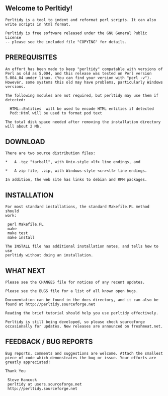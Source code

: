Welcome to Perltidy!
-------------------

    Perltidy is a tool to indent and reformat perl scripts. It can also
    write scripts in html format.

    Perltidy is free software released under the GNU General Public License
    -- please see the included file "COPYING" for details.

PREREQUISITES
-------------

    An effort has been made to keep "perltidy" compatable with versions of
    Perl as old as 5.004, and this release was tested on Perl version
    5.004_04 under linux. (You can find your version with "perl -v").
    However, some systems this old may have problems, particularly Windows
    versions.

    The following modules are not required, but perltidy may use them if
    detected:

      HTML::Entities  will be used to encode HTML entities if detected
      Pod::Html will be used to format pod text

    The total disk space needed after removing the installation directory
    will about 2 Mb.

DOWNLOAD
--------

    There are two source distribution files:

    *   A .tgz "tarball", with Unix-style <lf> line endings, and

    *   A zip file, .zip, with Windows-style <cr><lf> line endings.

    In addition, the web site has links to debian and RPM packages.

INSTALLATION
------------

    For most standard installations, the standard Makefile.PL method should
    work:

     perl Makefile.PL
     make
     make test
     make install

    The INSTALL file has additional installation notes, and tells how to use
    perltidy without doing an installation.

WHAT NEXT
---------

    Please see the CHANGES file for notices of any recent updates.

    Please see the BUGS file for a list of all known open bugs.

    Documentation can be found in the docs directory, and it can also be
    found at http://perltidy.sourceforge.net

    Reading the brief tutorial should help you use perltidy effectively.

    Perltidy is still being developed, so please check sourceforge
    occasionally for updates. New releases are announced on freshmeat.net.

FEEDBACK / BUG REPORTS
----------------------

    Bug reports, comments and suggestions are welcome. Attach the smallest
    piece of code which demonstrates the bug or issue. Your efforts are
    greatly appreciated!

    Thank You

     Steve Hancock
     perltidy at users.sourceforge.net
     http://perltidy.sourceforge.net

